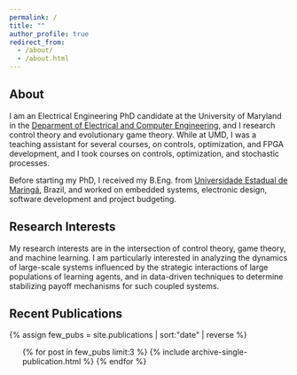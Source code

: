 ```yaml
---
permalink: /
title: ""
author_profile: true
redirect_from: 
  - /about/
  - /about.html
---
```


## About

I am an Electrical Engineering PhD candidate at the University of Maryland in the [Deparment of Electrical and Computer Engineering](https://ece.umd.edu/), and I research control theory and evolutionary game theory. While at UMD, I was a teaching assistant for several courses, on controls, optimization, and FPGA development, and I took courses on controls, optimization, and stochastic processes. 


Before starting my PhD, I received my B.Eng. from [Universidade Estadual de Maringá](https://uem.br/), Brazil, and worked on embedded systems, electronic design, software development and project budgeting.


## Research Interests



My research interests are in the intersection of control theory, game theory, and machine learning.  I am particularly interested in analyzing the dynamics of large-scale systems influenced by the strategic interactions of large populations of learning agents, and in data-driven techniques to determine stabilizing payoff mechanisms for such coupled systems.



## Recent Publications

  {% assign few_pubs =  site.publications | sort:"date" | reverse  %}
  <ul>{% for post in few_pubs limit:3 %}
    {% include archive-single-publication.html %}
  {% endfor %}</ul>